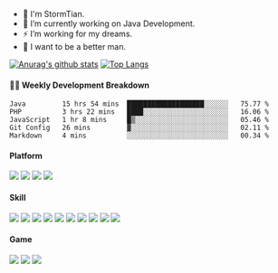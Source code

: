 - 💬 I'm StormTian.
- 🔭 I’m currently working on Java Development.
- ⚡ I’m working for my dreams.
- 🌱 I want to be a better man.


[![Anurag's github stats](https://github-readme-stats.vercel.app/api?username=StormTian&show_icons=true&theme=radical)](https://github.com/anuraghazra/github-readme-stats)
[![Top Langs](https://github-readme-stats.vercel.app/api/top-langs/?username=StormTian&show_icons=true&theme=radical)](https://github.com/anuraghazra/github-readme-stats)


#### 🏊‍♂️ <a>Weekly Development Breakdown</a>
<!--START_SECTION:waka-->
```text
Java         15 hrs 54 mins  ███████████████████░░░░░░   75.77 % 
PHP          3 hrs 22 mins   ████░░░░░░░░░░░░░░░░░░░░░   16.06 % 
JavaScript   1 hr 8 mins     █▒░░░░░░░░░░░░░░░░░░░░░░░   05.46 % 
Git Config   26 mins         ▓░░░░░░░░░░░░░░░░░░░░░░░░   02.11 % 
Markdown     4 mins          ░░░░░░░░░░░░░░░░░░░░░░░░░   00.34 % 
```
<!--END_SECTION:waka-->

#### Platform
[![](https://img.shields.io/badge/macOS-10.15-292e33?style=flat-square&logo=apple&logoColor=ffffff)](https://www.tonymacx86.com/)
[![](https://img.shields.io/badge/Windows-10-2376bc?style=flat-square&logo=windows&logoColor=ffffff)](https://www.microsoft.com/windows/get-windows-10)
[![](https://img.shields.io/badge/IDE-Visual%20Studio%20Code-blue?style=flat-square&logo=visual-studio-code&logoColor=ffffff)](https://code.visualstudio.com/)
[![](https://img.shields.io/badge/Intellij-Idea-blue?style=flat-square&logo=intellijidea&logoColor=000000)](https://code.visualstudio.com/)

#### Skill
[![](https://img.shields.io/badge/-Java-007396?style=flat-square&logo=java&logoColor=ffffff)](https://reactjs.org/)
[![](https://img.shields.io/badge/-Spring-6DB33F?style=flat-square&logo=spring&logoColor=white)](https://postcss.org/)
[![](https://img.shields.io/badge/-Docker-2496ED?style=flat-square&logo=docker&logoColor=ffffff)](https://www.docker.com/)
[![](https://img.shields.io/badge/-MySQL-003545?style=flat-square&logo=mysql&logoColor=white)](https://mariadb.com/)
[![](https://img.shields.io/badge/-Git-f05032?style=flat-square&logo=git&logoColor=white)](https://git-scm.com/)
[![](https://img.shields.io/badge/-Linux-fcc624?style=flat-square&logo=linux&logoColor=white)](https://www.linuxfoundation.org/)
[![](https://img.shields.io/badge/-Nginx-269539?style=flat-square&logo=nginx&logoColor=ffffff)](https://nginx.org/)
[![](https://img.shields.io/badge/-ElasticSearch-005571?style=flat-square&logo=elasticsearch&logoColor=white)](https://www.typescriptlang.org/)
[![](https://img.shields.io/badge/-Redis-dc382d?style=flat-square&logo=redis&logoColor=white)](https://sass-lang.com/)
[![](https://img.shields.io/badge/-Python-3776AB?style=flat-square&logo=python&logoColor=ffffff)](https://stylus-lang.com/)

#### Game
[![](https://img.shields.io/badge/iPhone-XR-000000?style=flat-square&logo=apple&logoColor=ffffff)](https://www.blackberry.com/)
![](https://img.shields.io/badge/-Nintendo%20Switch-e60012?style=flat-square&logo=nintendo%20switch&logoColor=ffffff)
[![](https://img.shields.io/badge/Steam-171a21?style=flat-square&logo=steam&logoColor=ffffff)](https://steamcommunity.com/id/antzuhl)
